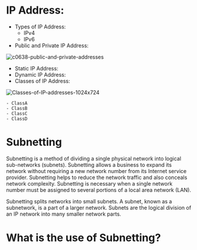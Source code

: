# IP Address:

- Types of IP Address:
    - IPv4
    - IPv6
- Public and Private IP Address:
  
![c0638-public-and-private-addresses](https://github.com/bobbymehra/Subnetting/assets/64466106/f1d63965-ed4c-4701-98bb-1d6f23589c80)

- Static IP Address:
- Dynamic IP Address:
- Classes of IP Address:
  
![Classes-of-IP-addresses-1024x724](https://github.com/bobbymehra/Subnetting/assets/64466106/2f6d5e0c-e71e-47e7-800e-89b1bb914825)

    - ClassA
    - ClassB
    - ClassC
    - ClassD
  


# Subnetting
Subnetting is a method of dividing a single physical network into logical sub-networks (subnets). Subnetting allows a business to expand its network without requiring a new network number from its Internet service provider. Subnetting helps to reduce the network traffic and also conceals network complexity. Subnetting is necessary when a single network number must be assigned to several portions of a local area network (LAN).

Subnetting splits networks into small subnets. A subnet, known as a subnetwork, is a part of a larger network. Subnets are the logical division of an IP network into many smaller network parts.


# What is the use of Subnetting?

